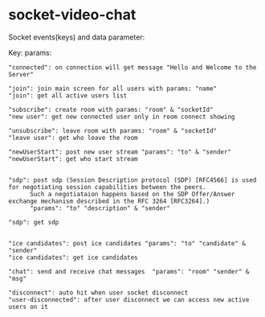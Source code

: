 # socket-video-chat

Socket events(keys) and data parameter:

Key: params:

    "connected": on connection will get message "Hello and Welcome to the Server" 

    "join": join main screen for all users with params: "name" 
    "join": get all active users list 

    "subscribe": create room with params: "room" & "socketId"
    "new user": get new connected user only in room connect showing

    "unsubscribe": leave room with params: "room" & "socketId"
    "leave user": get who leave the room

    "newUserStart": post new user stream "params": "to" & "sender"
    "newUserStart": get who start stream


    "sdp": post sdp (Session Description protocol (SDP) [RFC4566] is used for negotiating session capabilities between the peers.
          Such a negotiataion happens based on the SDP Offer/Answer exchange mechanism described in the RFC 3264 [RFC3264].)
          "params": "to" "description" & "sender"
   
    "sdp": get sdp


    "ice candidates": post ice candidates "params": "to" "candidate" & "sender" 
    "ice candidates": get ice candidates

    "chat": send and receive chat messages  "params": "room" "sender" & "msg"

    "disconnect": auto hit when user socket disconnect
    "user-disconnected": after user disconnect we can access new active users on it
